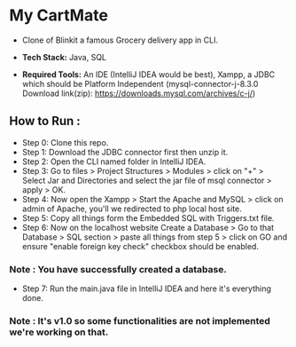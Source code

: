 # My CartMate
* Clone of Blinkit a famous Grocery delivery app in CLI.
* **Tech Stack:** Java, SQL

* **Required Tools:** An IDE (IntelliJ IDEA would be best), Xampp, a JDBC which should be Platform Independent (mysql-connector-j-8.3.0 Download link(zip): https://downloads.mysql.com/archives/c-j/)

## How to Run :
  * Step 0: Clone this repo.
  * Step 1: Download the JDBC connector first then unzip it.
  * Step 2: Open the CLI named folder in IntelliJ IDEA.
  * Step 3: Go to files > Project Structures > Modules > click on "+" > Select Jar and Directories and select the jar file of msql connector > apply > OK.
  * Step 4: Now open the Xampp > Start the Apache and MySQL > click on admin of Apache, you'll we redirected to php local host site.
  * Step 5: Copy all things form the Embedded SQL with Triggers.txt file.
  * Step 6: Now on the localhost website Create a Database > Go to that Database > SQL section > paste all things from step 5 > click on GO and ensure "enable foreign key check" checkbox should be enabled.
   ### Note : You have successfully created a database.
  * Step 7: Run the main.java file in IntelliJ IDEA and here it's everything done.
   ### Note : It's v1.0 so some functionalities are not implemented we're working on that.
